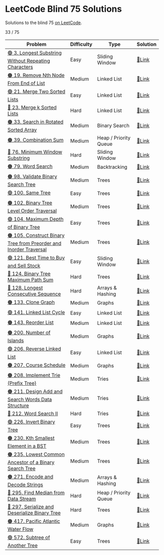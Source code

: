 # LeetCode Blind 75 Solutions
Solutions to the blind 75 [on LeetCode](https://leetcode.com/discuss/general-discussion/460599/blind-75-leetcode-questions).

33 / 75

| Problem | Difficulty | Type | Solution |
| --- | --- | --- | --- |
| [🟢 3. Longest Substring Without Repeating Characters](https://leetcode.com/problems/longest-substring-without-repeating-characters/) | Easy | Sliding Window | [🔗Link](003-longest-substring-without-repeating-characters) |
| [🟠 19. Remove Nth Node From End of List](https://leetcode.com/problems/remove-nth-node-from-end-of-list/) | Medium | Linked List | [🔗Link](019-remove-nth-node-from-end-of-list) |
| [🟢 21. Merge Two Sorted Lists](https://leetcode.com/problems/merge-two-sorted-lists/) | Easy | Linked List | [🔗Link](021-merge-two-sorted-lists) |
| [🔴 23. Merge k Sorted Lists](https://leetcode.com/problems/merge-k-sorted-lists/) | Hard | Linked List | [🔗Link](023-merge-k-sorted-lists) |
| [🟠 33. Search in Rotated Sorted Array](https://leetcode.com/problems/search-in-rotated-sorted-array/) | Medium | Binary Search | [🔗Link](033-search-in-rotated-sorted-array) |
| [🟠 39. Combination Sum](https://leetcode.com/problems/combination-sum/) | Medium | Heap / Priority Queue | [🔗Link](39-combination-sum) |
| [🔴 76. Minimum Window Substring](https://leetcode.com/problems/minimum-window-substring/) | Hard | Sliding Window | [🔗Link](076-minimum-window-substring) |
| [🟠 79. Word Search](https://leetcode.com/problems/word-search/) | Medium | Backtracking | [🔗Link](079-word-search) |
| [🟠 98. Validate Binary Search Tree](https://leetcode.com/problems/validate-binary-search-tree/) | Medium | Trees | [🔗Link](098-validate-binary-search-tree) |
| [🟢 100. Same Tree](https://leetcode.com/problems/same-tree/) | Easy | Trees | [🔗Link](100-same-tree) |
| [🟠 102. Binary Tree Level Order Traversal](https://leetcode.com/problems/binary-tree-level-order-traversal/) | Medium | Trees | [🔗Link](102-binary-tree-level-order-traversal) |
| [🟢 104. Maximum Depth of Binary Tree](https://leetcode.com/problems/maximum-depth-of-binary-tree/) | Easy | Trees | [🔗Link](104-maximum-depth-of-binary-tree) |
| [🟠 105. Construct Binary Tree from Preorder and Inorder Traversal](https://leetcode.com/problems/construct-binary-tree-from-preorder-and-inorder-traversal/) | Medium | Trees | [🔗Link](105-construct-binary-tree-from-preorder-and-inorder-traversal) |
| [🟢 121. Best Time to Buy and Sell Stock](https://leetcode.com/problems/best-time-to-buy-and-sell-stock/) | Easy | Sliding Window | [🔗Link](121-best-time-to-buy-and-sell-stock) |
| [🔴 124. Binary Tree Maximum Path Sum](https://leetcode.com/problems/binary-tree-maximum-path-sum/) | Hard | Trees | [🔗Link](124-binary-tree-maximum-path-sum) |
| [🔴 128. Longest Consecutive Sequence](https://leetcode.com/problems/longest-consecutive-sequence/) | Hard | Arrays & Hashing | [🔗Link](128-longest-consecutive-sequence) |
| [🟠 133. Clone Graph](https://leetcode.com/problems/clone-graph/) | Medium | Graphs | [🔗Link](133-clone-graph) |
| [🟢 141. Linked List Cycle](https://leetcode.com/problems/linked-list-cycle/) | Easy | Linked List | [🔗Link](141-linked-list-cycle) |
| [🟠 143. Reorder List](https://leetcode.com/problems/reorder-list/) | Medium | Linked List | [🔗Link](143-reorder-list) |
| [🟠 200. Number of Islands](https://leetcode.com/problems/number-of-islands/) | Medium | Graphs | [🔗Link](200-number-of-islands) |
| [🟢 206. Reverse Linked List](https://leetcode.com/problems/reverse-linked-list/) | Easy | Linked List | [🔗Link](206-reverse-linked-list) |
| [🟠 207. Course Schedule](https://leetcode.com/problems/course-schedule/) | Medium | Graphs | [🔗Link](207-course-schedule) |
| [🟠 208. Implement Trie (Prefix Tree)](https://leetcode.com/problems/implement-trie-prefix-tree/) | Medium | Tries | [🔗Link](208-implement-trie-prefix-tree) |
| [🟠 211. Design Add and Search Words Data Structure](https://leetcode.com/problems/design-add-and-search-words-data-structure/) | Medium | Tries | [🔗Link](211-design-add-and-search-words-data-structure) |
| [🔴 212. Word Search II](https://leetcode.com/problems/word-search-ii/) | Hard | Tries | [🔗Link](212-word-search-ii) |
| [🟢 226. Invert Binary Tree](https://leetcode.com/problems/invert-binary-tree/) | Easy | Trees | [🔗Link](226-invert-binary-tree) |
| [🟠 230. Kth Smallest Element in a BST](https://leetcode.com/problems/kth-smallest-element-in-a-bst/) | Medium | Trees | [🔗Link](230-kth-smallest-element-in-a-bst) |
| [🟠 235. Lowest Common Ancestor of a Binary Search Tree](https://leetcode.com/problems/lowest-common-ancestor-of-a-binary-search-tree/) | Medium | Trees | [🔗Link](235-lowest-common-ancestor-of-a-binary-search-tree) |
| [🟠 271. Encode and Decode Strings](https://leetcode.com/problems/encode-and-decode-strings/) | Medium | Arrays & Hashing | [🔗Link](271-encode-and-decode-strings) |
| [🔴 295. Find Median from Data Stream](https://leetcode.com/problems/find-median-from-data-stream/) | Hard | Heap / Priority Queue | [🔗Link](295-find-median-from-data-stream) |
| [🔴 297. Serialize and Deserialize Binary Tree](https://leetcode.com/problems/serialize-and-deserialize-binary-tree/) | Hard | Trees | [🔗Link](297-serialize-and-deserialize-binary-tree) |
| [🟠 417. Pacific Atlantic Water Flow](https://leetcode.com/problems/pacific-atlantic-water-flow/) | Medium | Graphs | [🔗Link](417-pacific-atlantic-water-flow) |
| [🟢 572. Subtree of Another Tree](https://leetcode.com/problems/subtree-of-another-tree/) | Easy | Trees | [🔗Link](572-subtree-of-another-tree) |
